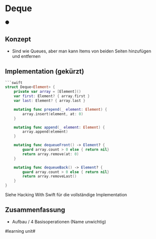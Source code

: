# Deque
⚫️

## Konzept
- Sind wie Queues, aber man kann Items von beiden Seiten hinzufügen und entfernen


## Implementation (gekürzt)

````swift
```swift
struct Deque<Element> {
    private var array = [Element]()
    var first: Element? { array.first }
    var last: Element? { array.last }

    mutating func prepend(_ element: Element) {
        array.insert(element, at: 0)
    }

    mutating func append(_ element: Element) {
        array.append(element)
    }

    mutating func dequeueFront() -> Element? {
        guard array.count > 0 else { return nil}
        return array.remove(at: 0)
    }

    mutating func dequeueBack() -> Element? {
        guard array.count > 0 else { return nil}
        return array.removeLast()
    }
}
````

Siehe Hacking With Swift für die vollständige Implementation 


## Zusammenfassung
- Aufbau / 4 Basisoperationen (Name unwichtig)


#learning unit#